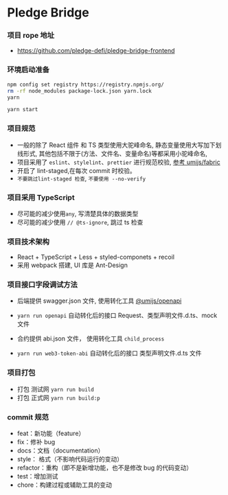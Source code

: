 # Pledge Bridge

### 项目 rope 地址

- https://github.com/pledge-defi/pledge-bridge-frontend

### 环境启动准备

```bash
npm config set registry https://registry.npmjs.org/
rm -rf node_modules package-lock.json yarn.lock
yarn
```

```bash
yarn start
```

### 项目规范

- 一般的除了 React 组件 和 TS 类型使用大驼峰命名, 静态变量使用大写加下划线形式, 其他包括不限于(方法、文件名、变量命名)等都采用小驼峰命名,
- 项目采用了 `eslint`、`stylelint`、`prettier` 进行规范校验, [参考 umijs/fabric](https://github.com/umijs/fabric)
- 开启了 lint-staged,在每次 commit 时校验。
- `不要跳过lint-staged 检查`, `不要使用 --no-verify`

### 项目采用 TypeScript

- 尽可能的减少使用`any`, 写清楚具体的数据类型
- 尽可能的减少使用 `// @ts-ignore`, 跳过 ts 检查

### 项目技术架构

- React + TypeScript + Less + styled-componets + recoil
- 采用 webpack 搭建, UI 库是 Ant-Design

### 项目接口字段调试方法

- 后端提供 swagger.json 文件, 使用转化工具 [@umijs/openapi](https://www.npmjs.com/package/@umijs/openapi)
- `yarn run openapi` 自动转化后的接口 Request、类型声明文件.d.ts、mock 文件

- 合约提供 abi.json 文件， 使用转化工具 `child_process`
- `yarn run web3-token-abi` 自动转化后的接口 类型声明文件.d.ts 文件

### 项目打包

- 打包 测试网 `yarn run build`
- 打包 正式网 `yarn run build:p`

### commit 规范

- feat：新功能（feature）
- fix：修补 bug
- docs：文档（documentation）
- style： 格式（不影响代码运行的变动）
- refactor：重构（即不是新增功能，也不是修改 bug 的代码变动）
- test：增加测试
- chore：构建过程或辅助工具的变动
